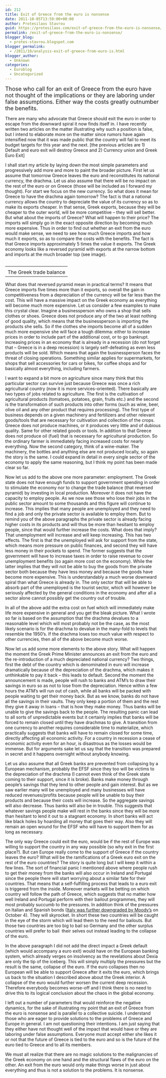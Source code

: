 ```yaml
---
id: 212
title: Exit of Greece from the euro is nonsense
date: 2011-10-05T13:59:00+00:00
author: Protesilaos Stavrou
guid: https://protesilaos.com/exit-of-greece-from-the-euro-is-nonsense/
permalink: /exit-of-greece-from-the-euro-is-nonsense/
blogger_blog:
  - protes-stavrou.blogspot.com
blogger_permalink:
  - /2011/10/analysis-exit-of-greece-from-euro-is.html
blogger_author:
  - Unknown
categories:
  - Euroblog
  - Uncategorized
---
```

<span style="font-size: large;">Those who call for an exit of Greece from the euro have not thought of the implications or they are laboring under false assumptions. Either way the costs greatly outnumber the benefits.</span>

There are many who advocate that Greece should exit the euro in order to escape from the downward spiral it now finds itself in. I have recently written two articles on the matter illustrating why such a position is false, but I intend to elaborate more on the matter since rumors have again intensified now that it was made public that the country will fail to meet its budget targets for this year and the next. [the previous articles are 1) <span class="headline"></span>Default and euro exit will destroy Greece and 2) <span class="headline"></span>Currency union and Greek Euro Exit]

I shall start my article by laying down the most simple parameters and progressively add more and more to paint the broader picture. First let us assume that tomorrow Greece leaves the euro and reconstitutes its national currency, the drachma. Let us also assume that there will be no impact on the rest of the euro or on Greece (those will be included as I forward my thought). For start we focus on the new currency. So what does it mean for Greece to have the drachma again tomorrow? The fact is that a national currency allows the country to depreciate the value of its currency so as to make its exports cheaper. In that sense, Greek exports, because they will be cheaper to the outer world, will be more competitive &#8211; they will sell better. But what about the imports of Greece? What will happen to their price? The imports will simply go in the exact opposite direction by becoming much more expensive. Thus in order to find out whether an exit from the euro would make sense, we need to see how much Greece imports and how much it exports, so as to compare the costs with the benefits. The fact is that Greece imports approximately 5 times the value it exports. The Greek economy looks like a reversed pyramid with exports at the narrow bottom and imports at the much broader top (see image).
  


<table cellpadding="0" cellspacing="0" class="tr-caption-container" style="float: right; text-align: right;">
  <tr>
    <td style="text-align: center;">
    </td>
  </tr>
  
  <tr>
    <td class="tr-caption" style="text-align: center;">
      The Greek trade balance
    </td>
  </tr>
</table>

What does that reversed pyramid mean in practical terms? It means that Greece imports five times more than it exports, so overall the gain in competitiveness from a depreciation of the currency will be far less than the cost. This will have a massive impact on the Greek economy as everything will become much more expensive. Let us consider a few examples to make this crystal clear. Imagine a businessperson who owns a shop that sells clothes or shoes. Greece does not produce any of the two at least nothing of good quality, which means that the businessperson is importing the products she sells. So if the clothes she imports become all of a sudden much more expensive she will face a tough dilemma: either to increase prices in order to include part of the additional cost, or to go bankrupt. Increasing prices in an economy that is already in a recession (do not forget that &#8211; Greece is in a deep recession) is largely self-defeating as even less products will be sold. Which means that again the businessperson faces the threat of closing operations. Something similar applies for supermarkets, for shops that sell accessories for cars or bikes, for coffee shops and for basically almost everything, including farmers.

I want to expand a bit more on agriculture since many think that this particular sector can survive just because Greece was once a rich agricultural country (now it is more services-oriented). There basically are two types of jobs related to agriculture. The first is the cultivation of agricultural products (tomatoes, potatoes, grain, fruits etc.) and the second is the transformation of such products into other forms (such as wine, beer, olive oil and any other product that requires processing). The first type of business depends on a given machinery and fertilizers and other relevant goods/tools that are necessary for cultivation and collection of the crops. Greece does not produce machines, or it produces very little and of dubious quality. Same for other related goods or tools. In addition to that Greece does not produce oil (fuel) that is necessary for agricultural production. So the ordinary farmer is immediately facing increased costs for nearly everything. Now the second category, think of a wine-maker. The machinery, the bottles and anything else are not produced locally, so again the story is the same. I could expand in detail in every single sector of the economy to apply the same reasoning, but I think my point has been made clear so far.

Now let us add to the above one more parameter: employment. The Greek state does not have enough funds to support government spending in order to stimulate the economy nor to change the trade balance (that reversed pyramid) by investing in local production. Moreover it does not have the capacity to employ people. As we now see those who lose their jobs in the public sector amount to some thousands and this figure will continue to increase. This implies that many people are unemployed and they need to find a job and only the private sector is available to employ them. But to remind you of the above paragraphs the private sector is already facing higher costs in its products and will thus be more than hesitant to employ people, since that would further increase the costs. What does that imply? That unemployment will increase and will keep increasing. This has two effects. The first is that the unemployed will ask for support from the state, which means more pressure on public finances, and second they will have less money in their pockets to spend. The former suggests that the government will have to increase taxes in order to raise revenue to cover unemployment benefits (so again more cost on the economy). While the latter implies that they will not be able to buy the goods from the private sector both because they have less money and because the goods have become more expensive. This is understandably a much worse downward spiral than what Greece is already in. The only sector that will be able to absorb part of the unemployed is the tourist sector, which will however be seriously affected by the general conditions in the economy and after all a sector alone cannot possibly get the country out of trouble.

In all of the above add the extra cost on fuel which will immediately make life more expensive in general and you get the bleak picture. What I wrote so far is based on the assumption that the drachma devalues to a reasonable level which will most probably not be the case, as the most likely scenario is for the drachma to devalue in the many-fold to levels that resemble the 1950&#8217;s. If the drachma loses too much value with respect to other currencies, then all of the above become much worse.

Now let us add some more elements to the above story. What will happen the moment the Greek Prime Minister announces an exit from the euro and the re-introduction of a much depreciated national currency? Two things, first the debt of the country which is denominated in euro will increase dramatically because of the depreciation of the drachma, which makes it unthinkable to pay it back &#8211; this leads to default. Second the moment the announcement is made, people will rush to banks and ATM&#8217;s to draw their savings in euro so as not to lose from the depreciation. Hence within a few hours the ATM&#8217;s will run out of cash, while all banks will be packed with people waiting to get their money back. But as we know, banks do not have all the savings in their vaults. They only keep a portion of them and the rest they give it away in loans &#8211; that is how they make money. Thus banks will be unable to give the savings back to the people. The resulting panic can lead to all sorts of unpredictable events but it certainly implies that banks will be forced to remain closed until they have drachmas to give. A transition from one currency to another requires considerable time to materialize, which practically suggests that banks will have to remain closed for some time, directly affecting all economic activity. For a country in recession a cease of economic activity even for an hour, is disastrous as the losses would be immense. But for arguments sake let us say that the transition was prepared in secret and it happens overnight without anybody knowing.

Let us also assume that all Greek banks are prevented from collapsing by a European mechanism, probably the EFSF since they too will be victims to the depreciation of the drachma (I cannot even think of the Greek state coming to their support, since it is broke). Banks make money through people&#8217;s savings that they lend to other people and gain interest. But as we saw earlier many will be unemployed and many businesses will have reduced revenues/profits because people will be unable to buy their products and because their costs will increase. So the aggregate savings will also decrease. Thus banks will also be in trouble. This suggests that whatever savings people make will rest in the banks since they will be more than hesitant to lend it out to a stagnant economy. In short banks will act like black holes by hoarding all money that goes their way. Also they will remain an open wound for the EFSF who will have to support them for as long as necessary.

The only way Greece could exit the euro, would be if the rest of Europe was willing to support the country in any way possible (so why exit in the first place?). But can Europe really come to the support of Greece if the country leaves the euro? What will be the ramifications of a Greek euro exit on the rest of the euro countries? The story is quite long but I will keep it within a few lines. The sort of financial panic I mentioned above where people rush to get their money from the banks will also occur in Ireland and Portugal since the people there will start worrying about a similar fate for their countries. That means that a self-fulfilling process that leads to a euro exit is triggered from the inside. Moreover markets will be betting on which country will follow the path of Greece, which suggests that no matter how well Ireland and Portugal perform with their bailout programmes, they will most probably succumb to the pressures. In addition think of the pressures on Italian and Spanish bonds ([Italy was further downgraded by Moody&#8217;s](http://euobserver.com/19/113830) on October 4). They will skyrocket. In short these two countries will be caught in the eye of the storm which will lead them to the need for bailouts. But those two countries are too big to bail so Germany and the other surplus countries will prefer to bail&nbsp; their selves out instead leading to the collapse of the euro.

In the above paragraph I did not add the direct impact a Greek default (which would accompany a euro exit) would have on the European banking system, which already verges on insolvency as the revelations about Dexia are only the tip of the iceberg. This will simply multiply the pressures but the result is the same, collapse of the euro. If the euro collapses then no European will be able to support Greece after it exits the euro, which brings us back to the situation I described above about the Greek interior. A collapse of the euro would further worsen the current deep recession. Therefore everybody becomes worse-off and I think there is no need to drive this to its logical conclusion about the chaos in the global economy.

I left out a number of parameters that would reinforce the negative dynamics, for the sake of illustrating my point that an exit of Greece from the euro is nonsense and is parallel to a collective suicide. I understand those who are eager to provide solutions to the problems of Greece and Europe in general. I am not questioning their intentions. I am just saying that they either have not thought well of the impact that would have or they are laboring under false assumptions. Everyone must accept either she likes it or not that the future of Greece is tied to the euro and so is the future of the euro tied to Greece and to all its members. 

We must all realize that there are no magic solutions to the malignancies of the Greek economy on one hand and the structural flaws of the euro on the other. An exit from the euro would only make things worse in just about everything and thus is not a solution to the problems. It is nonsense.